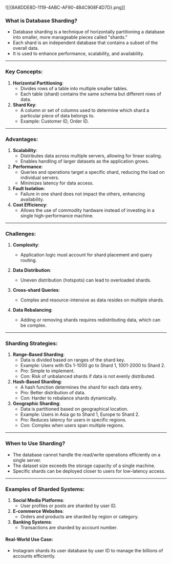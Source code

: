 ![[{8A8DDE8D-1119-4ABC-AF90-4B4C908F4D7D}.png]]

### What is Database Sharding?
- Database sharding is a technique of horizontally partitioning a database into smaller, more manageable pieces called "shards."
- Each shard is an independent database that contains a subset of the overall data.
- It is used to enhance performance, scalability, and availability.

---
### Key Concepts:
1. **Horizontal Partitioning**:
    - Divides rows of a table into multiple smaller tables.
    - Each table (shard) contains the same schema but different rows of data.
2. **Shard Key**:
    - A column or set of columns used to determine which shard a particular piece of data belongs to.
    - Example: Customer ID, Order ID.

---
### Advantages:
1. **Scalability**:
    - Distributes data across multiple servers, allowing for linear scaling.
    - Enables handling of larger datasets as the application grows.
1. **Performance**:
    - Queries and operations target a specific shard, reducing the load on individual servers.
    - Minimizes latency for data access.
1. **Fault Isolation**:    
    - Failure in one shard does not impact the others, enhancing availability.
1. **Cost Efficiency**:
    - Allows the use of commodity hardware instead of investing in a single high-performance machine.
---
### Challenges:
1. **Complexity**:
    - Application logic must account for shard placement and query routing.
    
1. **Data Distribution**:
    - Uneven distribution (hotspots) can lead to overloaded shards.
    
1. **Cross-shard Queries**:
    - Complex and resource-intensive as data resides on multiple shards.

1. **Data Rebalancing**:    
    - Adding or removing shards requires redistributing data, which can be complex.

---
### Sharding Strategies:
1. **Range-Based Sharding**:
    - Data is divided based on ranges of the shard key.
    - Example: Users with IDs 1-1000 go to Shard 1, 1001-2000 to Shard 2.
    - Pro: Simple to implement.
    - Con: Risk of unbalanced shards if data is not evenly distributed.
1. **Hash-Based Sharding**:
    - A hash function determines the shard for each data entry.
    - Pro: Better distribution of data.
    - Con: Harder to rebalance shards dynamically.
1. **Geographic Sharding**:    
    - Data is partitioned based on geographical location.
    - Example: Users in Asia go to Shard 1, Europe to Shard 2.
    - Pro: Reduces latency for users in specific regions.
    - Con: Complex when users span multiple regions.

---
### When to Use Sharding?
- The database cannot handle the read/write operations efficiently on a single server.
- The dataset size exceeds the storage capacity of a single machine.
- Specific shards can be deployed closer to users for low-latency access.

---
### Examples of Sharded Systems:
1. **Social Media Platforms**:
    - User profiles or posts are sharded by user ID.
2. **E-commerce Websites**:
    - Orders and products are sharded by region or category.
3. **Banking Systems**:
    - Transactions are sharded by account number.

#### Real-World Use Case:

- Instagram shards its user database by user ID to manage the billions of accounts efficiently.